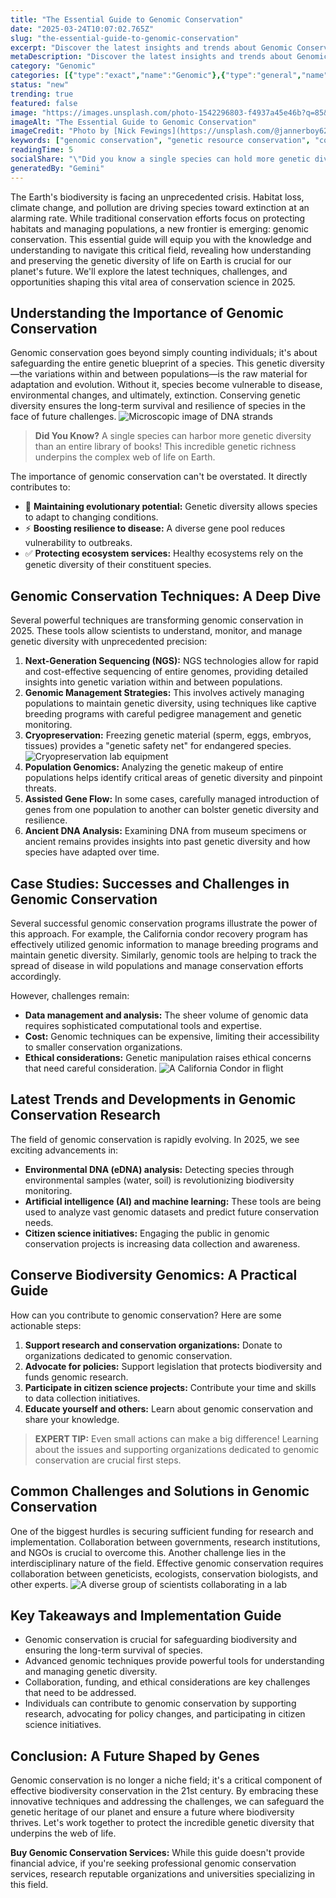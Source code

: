 ```yaml
---
title: "The Essential Guide to Genomic Conservation"
date: "2025-03-24T10:07:02.765Z"
slug: "the-essential-guide-to-genomic-conservation"
excerpt: "Discover the latest insights and trends about Genomic Conservation. This comprehensive guide covers everything you need to know about Genomic Conservation in 2025."
metaDescription: "Discover the latest insights and trends about Genomic Conservation. This comprehensive guide covers everything you need to know about Genomic Conservation ..."
category: "Genomic"
categories: [{"type":"exact","name":"Genomic"},{"type":"general","name":"Conservation Biology"},{"type":"medium","name":"Biodiversity Informatics"},{"type":"specific","name":"DNA Sequencing"},{"type":"niche","name":"Ancient DNA Analysis"}]
status: "new"
trending: true
featured: false
image: "https://images.unsplash.com/photo-1542296803-f4937a45e46b?q=85&w=1200&fit=max&fm=webp&auto=compress"
imageAlt: "The Essential Guide to Genomic Conservation"
imageCredit: "Photo by [Nick Fewings](https://unsplash.com/@jannerboy62) on Unsplash"
keywords: ["genomic conservation", "genetic resource conservation", "conserve biodiversity genomics", "endangered species genomics", "genomic conservation techniques", "wildlife genomic conservation programs", "buy genomic conservation services", "genomic conservation research", "importance of genomic conservation", "how to conserve genetic diversity"]
readingTime: 5
socialShare: "\"Did you know a single species can hold more genetic diversity than a whole library? Genomic conservation isn't just about counting animals; it's about safeguarding the incredible genetic blueprint of life itself.\""
generatedBy: "Gemini"
---
```




The Earth's biodiversity is facing an unprecedented crisis.  Habitat loss, climate change, and pollution are driving species toward extinction at an alarming rate.  While traditional conservation efforts focus on protecting habitats and managing populations, a new frontier is emerging: genomic conservation. This essential guide will equip you with the knowledge and understanding to navigate this critical field, revealing how understanding and preserving the genetic diversity of life on Earth is crucial for our planet's future.  We'll explore the latest techniques, challenges, and opportunities shaping this vital area of conservation science in 2025.

## Understanding the Importance of Genomic Conservation

Genomic conservation goes beyond simply counting individuals; it's about safeguarding the entire genetic blueprint of a species. This genetic diversity—the variations within and between populations—is the raw material for adaptation and evolution.  Without it, species become vulnerable to disease, environmental changes, and ultimately, extinction.  Conserving genetic diversity ensures the long-term survival and resilience of species in the face of future challenges.  ![Microscopic image of DNA strands](https://images.unsplash.com/photo-1541544526507-e6bdeef40417?q=85&w=1200&fit=max&fm=webp&auto=compress)

> **Did You Know?**  A single species can harbor more genetic diversity than an entire library of books!  This incredible genetic richness underpins the complex web of life on Earth.

The importance of genomic conservation can't be overstated. It directly contributes to:

* 🔑 **Maintaining evolutionary potential:** Genetic diversity allows species to adapt to changing conditions.
* ⚡ **Boosting resilience to disease:** A diverse gene pool reduces vulnerability to outbreaks.
* ✅ **Protecting ecosystem services:** Healthy ecosystems rely on the genetic diversity of their constituent species.

## Genomic Conservation Techniques: A Deep Dive

Several powerful techniques are transforming genomic conservation in 2025.  These tools allow scientists to understand, monitor, and manage genetic diversity with unprecedented precision:

1. **Next-Generation Sequencing (NGS):** NGS technologies allow for rapid and cost-effective sequencing of entire genomes, providing detailed insights into genetic variation within and between populations.
2. **Genomic Management Strategies:** This involves actively managing populations to maintain genetic diversity, using techniques like captive breeding programs with careful pedigree management and genetic monitoring.
3. **Cryopreservation:** Freezing genetic material (sperm, eggs, embryos, tissues) provides a "genetic safety net" for endangered species.  ![Cryopreservation lab equipment](https://images.unsplash.com/photo-1518493914204-ecef7091fa67?q=85&w=1200&fit=max&fm=webp&auto=compress)
4. **Population Genomics:** Analyzing the genetic makeup of entire populations helps identify critical areas of genetic diversity and pinpoint threats.
5. **Assisted Gene Flow:**  In some cases, carefully managed introduction of genes from one population to another can bolster genetic diversity and resilience.
6. **Ancient DNA Analysis:** Examining DNA from museum specimens or ancient remains provides insights into past genetic diversity and how species have adapted over time.

## Case Studies: Successes and Challenges in Genomic Conservation

Several successful genomic conservation programs illustrate the power of this approach.  For example, the California condor recovery program has effectively utilized genomic information to manage breeding programs and maintain genetic diversity.  Similarly, genomic tools are helping to track the spread of disease in wild populations and manage conservation efforts accordingly.

However, challenges remain:

* **Data management and analysis:** The sheer volume of genomic data requires sophisticated computational tools and expertise.
* **Cost:** Genomic techniques can be expensive, limiting their accessibility to smaller conservation organizations.
* **Ethical considerations:**  Genetic manipulation raises ethical concerns that need careful consideration.  ![A California Condor in flight](https://images.unsplash.com/photo-1693673763242-15b226156a6c?q=85&w=1200&fit=max&fm=webp&auto=compress)

## Latest Trends and Developments in Genomic Conservation Research

The field of genomic conservation is rapidly evolving.  In 2025, we see exciting advancements in:

* **Environmental DNA (eDNA) analysis:**  Detecting species through environmental samples (water, soil) is revolutionizing biodiversity monitoring.
* **Artificial intelligence (AI) and machine learning:**  These tools are being used to analyze vast genomic datasets and predict future conservation needs.
* **Citizen science initiatives:**  Engaging the public in genomic conservation projects is increasing data collection and awareness.

## Conserve Biodiversity Genomics: A Practical Guide

How can you contribute to genomic conservation?  Here are some actionable steps:

1. **Support research and conservation organizations:** Donate to organizations dedicated to genomic conservation.
2. **Advocate for policies:**  Support legislation that protects biodiversity and funds genomic research.
3. **Participate in citizen science projects:**  Contribute your time and skills to data collection initiatives.
4. **Educate yourself and others:**  Learn about genomic conservation and share your knowledge.

> **EXPERT TIP:**  Even small actions can make a big difference!  Learning about the issues and supporting organizations dedicated to genomic conservation are crucial first steps.

## Common Challenges and Solutions in Genomic Conservation

One of the biggest hurdles is securing sufficient funding for research and implementation.  Collaboration between governments, research institutions, and NGOs is crucial to overcome this. Another challenge lies in the interdisciplinary nature of the field.  Effective genomic conservation requires collaboration between geneticists, ecologists, conservation biologists, and other experts.  ![A diverse group of scientists collaborating in a lab](https://images.unsplash.com/photo-1693673763207-c97099aa4231?q=85&w=1200&fit=max&fm=webp&auto=compress)

## Key Takeaways and Implementation Guide

* Genomic conservation is crucial for safeguarding biodiversity and ensuring the long-term survival of species.
* Advanced genomic techniques provide powerful tools for understanding and managing genetic diversity.
* Collaboration, funding, and ethical considerations are key challenges that need to be addressed.
* Individuals can contribute to genomic conservation by supporting research, advocating for policy changes, and participating in citizen science initiatives.

## Conclusion:  A Future Shaped by Genes

Genomic conservation is no longer a niche field; it's a critical component of effective biodiversity conservation in the 21st century. By embracing these innovative techniques and addressing the challenges, we can safeguard the genetic heritage of our planet and ensure a future where biodiversity thrives.  Let's work together to protect the incredible genetic diversity that underpins the web of life.

**Buy Genomic Conservation Services:** While this guide doesn't provide financial advice, if you're seeking professional genomic conservation services, research reputable organizations and universities specializing in this field.
